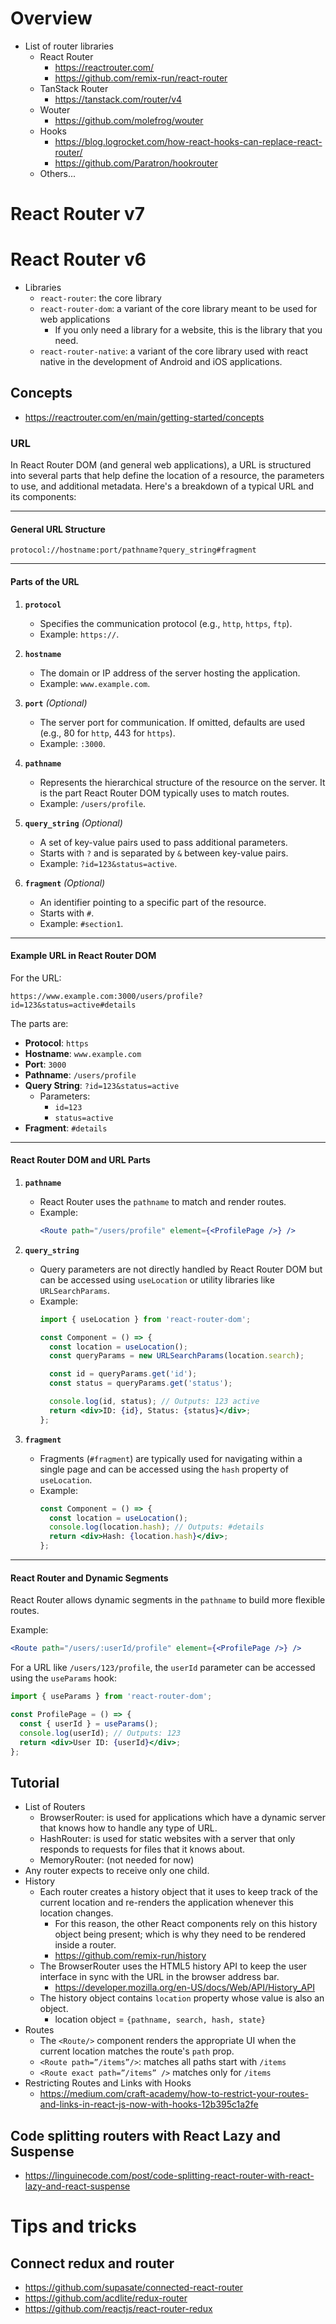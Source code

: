 # Overview

- List of router libraries
    + React Router
        * https://reactrouter.com/
        * https://github.com/remix-run/react-router
    + TanStack Router
        * https://tanstack.com/router/v4
    + Wouter
        * https://github.com/molefrog/wouter
    + Hooks
        * https://blog.logrocket.com/how-react-hooks-can-replace-react-router/
        * https://github.com/Paratron/hookrouter
    + Others...

# React Router v7



# React Router v6

- Libraries
    + `react-router`: the core library
    + `react-router-dom`: a variant of the core library meant to be used
      for web applications
        * If you only need a library for a website, this is the library
          that you need.
    + `react-router-native`: a variant of the core library used with
      react native in the development of Android and iOS applications.

## Concepts

- https://reactrouter.com/en/main/getting-started/concepts

### URL

In React Router DOM (and general web applications), a URL is structured
into several parts that help define the location of a resource, the
parameters to use, and additional metadata. Here's a breakdown of a
typical URL and its components:

---

#### **General URL Structure**

```
protocol://hostname:port/pathname?query_string#fragment
```

---

#### **Parts of the URL**

1. **`protocol`**
   - Specifies the communication protocol (e.g., `http`, `https`, `ftp`).
   - Example: `https://`.

2. **`hostname`**
   - The domain or IP address of the server hosting the application.
   - Example: `www.example.com`.

3. **`port`** *(Optional)*
   - The server port for communication. If omitted, defaults are used (e.g., 80 for `http`, 443 for `https`).
   - Example: `:3000`.

4. **`pathname`**
   - Represents the hierarchical structure of the resource on the server. It is the part React Router DOM typically uses to match routes.
   - Example: `/users/profile`.

5. **`query_string`** *(Optional)*
   - A set of key-value pairs used to pass additional parameters.
   - Starts with `?` and is separated by `&` between key-value pairs.
   - Example: `?id=123&status=active`.

6. **`fragment`** *(Optional)*
   - An identifier pointing to a specific part of the resource.
   - Starts with `#`.
   - Example: `#section1`.

---

#### **Example URL in React Router DOM**

For the URL:
```
https://www.example.com:3000/users/profile?id=123&status=active#details
```

The parts are:
- **Protocol**: `https`
- **Hostname**: `www.example.com`
- **Port**: `3000`
- **Pathname**: `/users/profile`
- **Query String**: `?id=123&status=active`
  - Parameters:
    - `id=123`
    - `status=active`
- **Fragment**: `#details`

---

#### **React Router DOM and URL Parts**

1. **`pathname`**
   - React Router uses the `pathname` to match and render routes.
   - Example:
     ```jsx
     <Route path="/users/profile" element={<ProfilePage />} />
     ```

2. **`query_string`**
   - Query parameters are not directly handled by React Router DOM but can be accessed using `useLocation` or utility libraries like `URLSearchParams`.
   - Example:
     ```jsx
     import { useLocation } from 'react-router-dom';

     const Component = () => {
       const location = useLocation();
       const queryParams = new URLSearchParams(location.search);

       const id = queryParams.get('id');
       const status = queryParams.get('status');

       console.log(id, status); // Outputs: 123 active
       return <div>ID: {id}, Status: {status}</div>;
     };
     ```

3. **`fragment`**
   - Fragments (`#fragment`) are typically used for navigating within a single page and can be accessed using the `hash` property of `useLocation`.
   - Example:
     ```jsx
     const Component = () => {
       const location = useLocation();
       console.log(location.hash); // Outputs: #details
       return <div>Hash: {location.hash}</div>;
     };
     ```

---

#### **React Router and Dynamic Segments**
React Router allows dynamic segments in the `pathname` to build more flexible routes.

Example:
```jsx
<Route path="/users/:userId/profile" element={<ProfilePage />} />
```

For a URL like `/users/123/profile`, the `userId` parameter can be accessed using the `useParams` hook:

```jsx
import { useParams } from 'react-router-dom';

const ProfilePage = () => {
  const { userId } = useParams();
  console.log(userId); // Outputs: 123
  return <div>User ID: {userId}</div>;
};
```

## Tutorial

- List of Routers
    + BrowserRouter: is used for applications which have a dynamic
      server that knows how to handle any type of URL.
    + HashRouter: is used for static websites with a server that only
      responds to requests for files that it knows about.
    + MemoryRouter: (not needed for now)
- Any router expects to receive only one child.
- History
    + Each router creates a history object that it uses to keep track of
      the current location and re-renders the application whenever this
      location changes.
        * For this reason, the other React components rely on this
          history object being present; which is why they need to be
          rendered inside a router.
        * https://github.com/remix-run/history
    + The BrowserRouter uses the HTML5 history API to keep the user
      interface in sync with the URL in the browser address bar.
        *  https://developer.mozilla.org/en-US/docs/Web/API/History_API
    + The history object contains `location` property whose value is
      also an object.
        * location object = `{pathname, search, hash, state}`
- Routes
    + The `<Route/>` component renders the appropriate UI when the
      current location matches the route's `path` prop.
    + `<Route path=”/items”/>`: matches all paths start with `/items`
    + `<Route exact path=”/items” />` matches only for `/items`
- Restricting Routes and Links with Hooks
    + https://medium.com/craft-academy/how-to-restrict-your-routes-and-links-in-react-js-now-with-hooks-12b395c1a2fe

## Code splitting routers with React Lazy and Suspense

- https://linguinecode.com/post/code-splitting-react-router-with-react-lazy-and-react-suspense

# Tips and tricks

## Connect redux and router

+ https://github.com/supasate/connected-react-router
+ https://github.com/acdlite/redux-router
+ https://github.com/reactjs/react-router-redux


